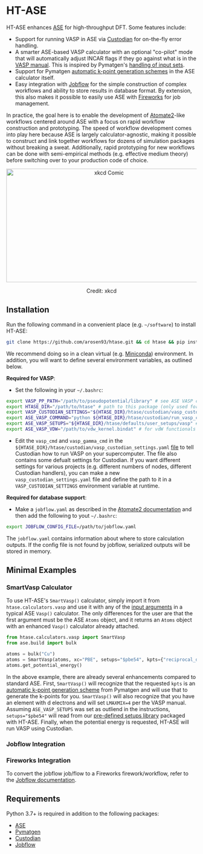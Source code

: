 # HT-ASE
HT-ASE enhances [ASE](https://wiki.fysik.dtu.dk/ase/index.html) for high-throughput DFT. Some features include:
- Support for running VASP in ASE via [Custodian](https://github.com/materialsproject/custodian) for on-the-fly error handling.
- A smarter ASE-based VASP calculator with an optional "co-pilot" mode that will automatically adjust INCAR flags if they go against what is in the [VASP manual](https://www.vasp.at/wiki/index.php/Main_page). This is inspired by Pymatgen's [handling of input sets](https://github.com/materialsproject/pymatgen/blob/master/pymatgen/io/vasp/sets.py).
- Support for Pymatgen [automatic k-point generation schemes](https://www.vasp.at/wiki/index.php/Main_page) in the ASE calculator itself.
- Easy integration with [Jobflow](https://materialsproject.github.io/jobflow/) for the simple construction of complex workflows and ability to store results in database format. By extension, this also makes it possible to easily use ASE with [Fireworks](https://github.com/materialsproject/fireworks) for job management.

In practice, the goal here is to enable the development of [Atomate2](https://github.com/materialsproject/atomate2)-like workflows centered around ASE with a focus on rapid workflow construction and prototyping. The speed of workflow development comes into play here because ASE is largely calculator-agnostic, making it possible to construct and link together workflows for dozens of simulation packages without breaking a sweat. Additionally, rapid prototyping for new workflows can be done with semi-empirical methods (e.g. effective medium theory) before switching over to your production code of choice.
<p align="center">
<img src="https://imgs.xkcd.com/comics/standards_2x.png" alt="xkcd Comic" width="528" height="300">
<p align="center">
Credit: xkcd
</p>

## Installation
Run the following command in a convenient place (e.g. `~/software`) to install HT-ASE:
```bash
git clone https://github.com/arosen93/htase.git && cd htase && pip install -r requirements.txt && pip install -e .
```
We recommend doing so in a clean virtual (e.g. [Miniconda](https://docs.conda.io/en/latest/miniconda.html)) environment. In addition, you will want to define several environment variables, as outlined below.

**Required for VASP**:

- Set the following in your `~/.bashrc`:
```bash
export VASP_PP_PATH="/path/to/pseudopotential/library" # see ASE VASP calculator documentation
export HTASE_DIR="/path/to/htase" # path to this package (only used for convenience below)
export VASP_CUSTODIAN_SETTINGS="${HTASE_DIR}/htase/custodian/vasp_custodian_settings.yaml" # path to Custodian settings
export ASE_VASP_COMMAND="python ${HTASE_DIR}/htase/custodian/run_vasp_custodian.py" # tells ASE to run Custodian-powered VASP
export ASE_VASP_SETUPS="${HTASE_DIR}/htase/defaults/user_setups/vasp" # to access HT-ASE pseudopotential defaults (optional)
export ASE_VASP_VDW="/path/to/vdw_kernel.bindat" # for vdW functionals (optional)
```

- Edit the `vasp_cmd` and `vasp_gamma_cmd` in the `${HTASE_DIR}/htase/custodian/vasp_custodian_settings.yaml` [file](https://github.com/arosen93/HT-ASE/blob/main/htase/custodian/vasp_custodian_settings.yaml) to tell Custodian how to run VASP on your supercomputer. The file also contains some defualt settings for Custodian. If you want different settings for various projects (e.g. different numbers of nodes, different Custodian handlers), you can make a new `vasp_custodian_settings.yaml` file and define the path to it in a `VASP_CUSTODIAN_SETTINGS` environment variable at runtime.

**Required for database support**:
- Make a `jobflow.yaml` as described in the [Atomate2 documentation](https://materialsproject.github.io/atomate2/user/install.html#jobflow-yaml) and then add the following to yout `~/.bashrc`:
```bash
export JOBFLOW_CONFIG_FILE=/path/to/jobflow.yaml
```
The `jobflow.yaml` contains information about where to store calculation outputs. If the config file is not found by jobflow, serialized outputs will be stored in memory.

## Minimal Examples
### SmartVasp Calculator
To use HT-ASE's `SmartVasp()` calculator, simply import it from `htase.calculators.vasp` and use it with any of the [input arguments](https://wiki.fysik.dtu.dk/ase/ase/calculators/vasp.html) in a typical ASE `Vasp()` calculator. The only differences for the user are that the first argument must be the ASE `Atoms` object, and it returns an `Atoms` object with an enhanced `Vasp()` calculator already attached.

```python
from htase.calculators.vasp import SmartVasp
from ase.build import bulk

atoms = bulk("Cu")
atoms = SmartVasp(atoms, xc="PBE", setups="$pbe54", kpts={"reciprocal_density":100})
atoms.get_potential_energy()
```
In the above example, there are already several enhancements compared to standard ASE. First, `SmartVasp()` will recognize that the requested `kpts` is an [automatic k-point generation scheme](https://pymatgen.org/pymatgen.io.vasp.inputs.html#pymatgen.io.vasp.inputs.Kpoints.automatic_density_by_vol) from Pymatgen and will use that to generate the k-points for you. `SmartVasp()` will also recognize that you have an element with d electrons and will set `LMAXMIX=4` per the VASP manual. Assuming `ASE_VASP_SETUPS` was set as outliend in the instructions, `setups="$pbe54"` will read from our [pre-defined setups library](https://github.com/arosen93/HT-ASE/tree/main/htase/defaults/user_setups/vasp) packaged with HT-ASE. Finally, when the potential energy is requested, HT-ASE will run VASP using Custodian. 

### Jobflow Integration

### Fireworks Integration
To convert the jobflow job/flow to a Fireworks firework/workflow, refer to the [Jobflow documentation](https://materialsproject.github.io/jobflow/jobflow.managers.html#module-jobflow.managers.fireworks).

## Requirements
Python 3.7+ is required in addition to the following packages:
- [ASE](https://gitlab.com/ase/ase)
- [Pymatgen](https://github.com/materialsproject/pymatgen)
- [Custodian](https://github.com/materialsproject/custodian)
- [Jobflow](https://github.com/materialsproject/jobflow)
